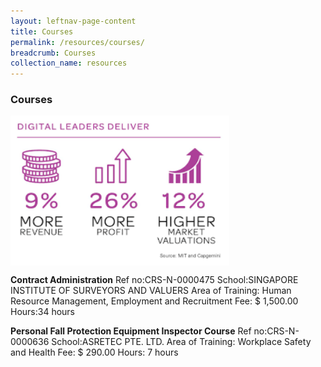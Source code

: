 ```yaml
---
layout: leftnav-page-content
title: Courses
permalink: /resources/courses/
breadcrumb: Courses
collection_name: resources
---
```

<h3>Courses</h3>

<img src="/images/SS.png" align="center" style="width:350px;height:240px;">

<b>Contract Administration</b>
Ref no:CRS-N-0000475
School:SINGAPORE INSTITUTE OF SURVEYORS AND VALUERS
Area of Training: Human Resource Management, Employment and Recruitment
Fee: $ 1,500.00
Hours:34 hours

<b>Personal Fall Protection Equipment Inspector Course</b>
Ref no:CRS-N-0000636
School:ASRETEC PTE. LTD.
Area of Training: Workplace Safety and Health
Fee: $ 290.00
Hours: 7 hours



